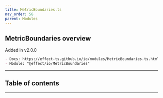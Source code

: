 ```yaml
---
title: MetricBoundaries.ts
nav_order: 56
parent: Modules
---
```


## MetricBoundaries overview

Added in v2.0.0

```md
- Docs: https://effect-ts.github.io/io/modules/MetricBoundaries.ts.html
- Module: "@effect/io/MetricBoundaries"
```

---

<h2 class="text-delta">Table of contents</h2>

---
